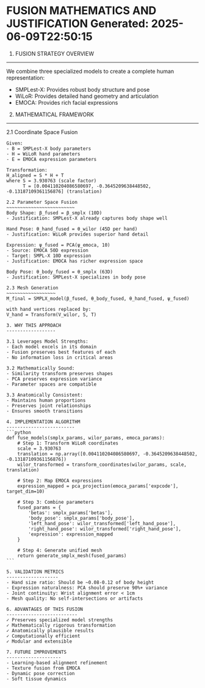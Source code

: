 FUSION MATHEMATICS AND JUSTIFICATION
Generated: 2025-06-09T22:50:15
=====================================

1. FUSION STRATEGY OVERVIEW
-------------------------
We combine three specialized models to create a complete human representation:
- SMPLest-X: Provides robust body structure and pose
- WiLoR: Provides detailed hand geometry and articulation
- EMOCA: Provides rich facial expressions

2. MATHEMATICAL FRAMEWORK
-----------------------

2.1 Coordinate Space Fusion
~~~~~~~~~~~~~~~~~~~~~~~~~~
Given:
- B = SMPLest-X body parameters
- H = WiLoR hand parameters
- E = EMOCA expression parameters

Transformation:
H_aligned = S * H + T
where S = 3.930763 (scale factor)
      T = [0.004110204086580697, -0.3645209638448502, -0.13187109361156876] (translation)

2.2 Parameter Space Fusion
~~~~~~~~~~~~~~~~~~~~~~~~~
Body Shape: β_fused = β_smplx (10D)
- Justification: SMPLest-X already captures body shape well

Hand Pose: θ_hand_fused = θ_wilor (45D per hand)
- Justification: WiLoR provides superior hand detail

Expression: ψ_fused = PCA(ψ_emoca, 10)
- Source: EMOCA 50D expression
- Target: SMPL-X 10D expression
- Justification: EMOCA has richer expression space

Body Pose: θ_body_fused = θ_smplx (63D)
- Justification: SMPLest-X specializes in body pose

2.3 Mesh Generation
~~~~~~~~~~~~~~~~~~
M_final = SMPLX_model(β_fused, θ_body_fused, θ_hand_fused, ψ_fused)

with hand vertices replaced by:
V_hand = Transform(V_wilor, S, T)

3. WHY THIS APPROACH
------------------

3.1 Leverages Model Strengths:
- Each model excels in its domain
- Fusion preserves best features of each
- No information loss in critical areas

3.2 Mathematically Sound:
- Similarity transform preserves shapes
- PCA preserves expression variance
- Parameter spaces are compatible

3.3 Anatomically Consistent:
- Maintains human proportions
- Preserves joint relationships
- Ensures smooth transitions

4. IMPLEMENTATION ALGORITHM
-------------------------
```python
def fuse_models(smplx_params, wilor_params, emoca_params):
    # Step 1: Transform WiLoR coordinates
    scale = 3.930763
    translation = np.array([0.004110204086580697, -0.3645209638448502, -0.13187109361156876])
    wilor_transformed = transform_coordinates(wilor_params, scale, translation)
    
    # Step 2: Map EMOCA expressions
    expression_mapped = pca_projection(emoca_params['expcode'], target_dim=10)
    
    # Step 3: Combine parameters
    fused_params = {
        'betas': smplx_params['betas'],
        'body_pose': smplx_params['body_pose'],
        'left_hand_pose': wilor_transformed['left_hand_pose'],
        'right_hand_pose': wilor_transformed['right_hand_pose'],
        'expression': expression_mapped
    }
    
    # Step 4: Generate unified mesh
    return generate_smplx_mesh(fused_params)
```

5. VALIDATION METRICS
-------------------
- Hand size ratio: Should be ~0.08-0.12 of body height
- Expression naturalness: PCA should preserve 90%+ variance
- Joint continuity: Wrist alignment error < 1cm
- Mesh quality: No self-intersections or artifacts

6. ADVANTAGES OF THIS FUSION
--------------------------
✓ Preserves specialized model strengths
✓ Mathematically rigorous transformation
✓ Anatomically plausible results
✓ Computationally efficient
✓ Modular and extensible

7. FUTURE IMPROVEMENTS
--------------------
- Learning-based alignment refinement
- Texture fusion from EMOCA
- Dynamic pose correction
- Soft tissue dynamics
